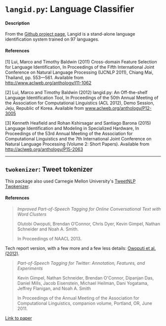 # `langid.py`: Language Classifier

#### Description

From the [Github project page](https://github.com/saffsd/langid.py), Langid is a stand-alone language identification system trained on 97 languages.

#### References

[1] Lui, Marco and Timothy Baldwin (2011) Cross-domain Feature Selection for Language Identification, In Proceedings of the Fifth International Joint Conference on Natural Language Processing (IJCNLP 2011), Chiang Mai, Thailand, pp. 553—561. Available from http://www.aclweb.org/anthology/I11-1062

[2] Lui, Marco and Timothy Baldwin (2012) langid.py: An Off-the-shelf Language Identification Tool, In Proceedings of the 50th Annual Meeting of the Association for Computational Linguistics (ACL 2012), Demo Session, Jeju, Republic of Korea. Available from www.aclweb.org/anthology/P12-3005

[3] Kenneth Heafield and Rohan Kshirsagar and Santiago Barona (2015) Language Identification and Modeling in Specialized Hardware, In Proceedings of the 53rd Annual Meeting of the Association for Computational Linguistics and the 7th International Joint Conference on Natural Language Processing (Volume 2: Short Papers). Available from http://aclweb.org/anthology/P15-2063

---

## `twokenizer`: Tweet tokenizer

This package also used Carnegie Mellon University's [TweetNLP Twokenizer](http://www.cs.cmu.edu/~ark/TweetNLP/#further_reading).

#### References


> *Improved Part-of-Speech Tagging for Online Conversational Text with Word Clusters*
> 
> Olutobi Owoputi, Brendan O’Connor, Chris Dyer, Kevin Gimpel, Nathan Schneider and Noah A. Smith. 
>
> In Proceedings of NAACL 2013.

Tech report version, with a few more and a few less details: [Owoputi et al. (2012)](http://www.ark.cs.cmu.edu/TweetNLP/owoputi+etal.tr12.pdf).


> *Part-of-Speech Tagging for Twitter: Annotation, Features, and Experiments*
>
> Kevin Gimpel, Nathan Schneider, Brendan O'Connor, Dipanjan Das, Daniel Mills,
  Jacob Eisenstein, Michael Heilman, Dani Yogatama, Jeffrey Flanigan, and 
  Noah A. Smith
>
> In Proceedings of the Annual Meeting of the Association for Computational Linguistics, companion volume, Portland, OR, June 2011.
> 

[Link to paper](http://www.ark.cs.cmu.edu/TweetNLP/gimpel+etal.acl11.pdf)